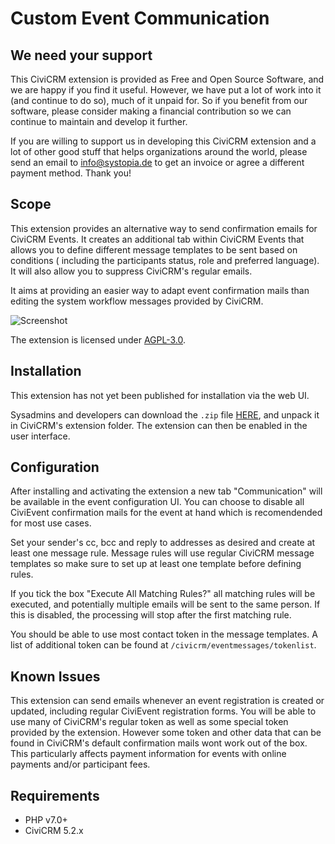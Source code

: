 # Custom Event Communication

## We need your support
This CiviCRM extension is provided as Free and Open Source Software, and we are happy if you find it useful. However, we have put a lot of work into it (and continue to do so), much of it unpaid for. So if you benefit from our software, please consider making a financial contribution so we can continue to maintain and develop it further.

If you are willing to support us in developing this CiviCRM extension and a lot of other good stuff that helps organizations around the world, please send an email to info@systopia.de to get an invoice or agree a different payment method. Thank you! 

## Scope

This extension provides an alternative way to send confirmation emails for
CiviCRM Events. It creates an additional tab within CiviCRM Events that allows
you to define different message templates to be sent based on conditions (
including the participants status, role and preferred language). It will also
allow you to suppress CiviCRM's regular emails.

It aims at providing an easier way to adapt event confirmation mails than
editing the system workflow messages provided by CiviCRM.

![Screenshot](images/CiviCRM_Event_Communication.png)

The extension is licensed under [AGPL-3.0](LICENSE.txt).

## Installation

This extension has not yet been published for installation via the web UI.

Sysadmins and developers can download the `.zip`
file [HERE](https://github.com/systopia/de.systopia.eventmessages/releases), and
unpack it in CiviCRM's extension folder.
The extension can then be enabled in the user interface.

## Configuration

After installing and activating the extension a new tab "Communication" will be
available in the event configuration UI. You can choose to disable all CiviEvent
confirmation mails for the event at hand which is recomendended for most use
cases.

Set your sender's cc, bcc and reply to addresses as desired and create at least
one message rule. Message rules will use regular CiviCRM message templates so
make sure to set up at least one template before defining rules.

If you tick the box "Execute All Matching Rules?" all matching rules will be
executed, and potentially multiple emails will be sent to the same person. If
this is disabled, the processing will stop after the first matching rule.

You should be able to use most contact token in the message templates. A list of
additional token can be found at `/civicrm/eventmessages/tokenlist`.

## Known Issues

This extension can send emails whenever an event registration is created or
updated, including regular CiviEvent registration forms. You will be able to use
many of CiviCRM's regular token as well as some special token provided by the
extension. However some token and other data that can be found in CiviCRM's
default confirmation mails wont work out of the box. This particularly affects
payment information for events with online payments and/or participant fees.

## Requirements

* PHP v7.0+
* CiviCRM 5.2.x
